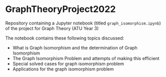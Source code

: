 # GraphTheoryProject2022
Repository containing a Jupyter notebook (titled `graph_isomorphism.ipynb`) of the project for Graph Theory (ATU Year 3)

The notebook contains these following topics discussed:
* What is Graph Isomorphism and the determination of Graph Isomorphism
* The Graph Isomorphism Problem and attempts of making this efficient
* Special solved cases for graph isomorphism problem
* Applications for the graph isomorphism problem
